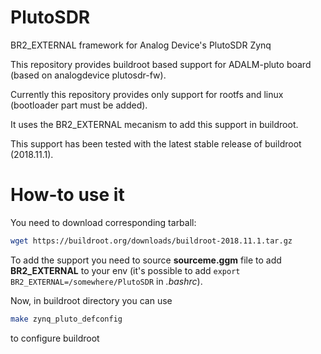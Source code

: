 # PlutoSDR
BR2_EXTERNAL framework for Analog Device's PlutoSDR Zynq

This repository provides buildroot based support for ADALM-pluto board (based on
analogdevice plutosdr-fw).

Currently this repository provides only support for rootfs and linux (bootloader
part must be added).

It uses the BR2_EXTERNAL mecanism to add this support in buildroot.

This support has been tested with the latest stable release of buildroot (2018.11.1).

How-to use it
=============

You need to download corresponding tarball:
```bash
wget https://buildroot.org/downloads/buildroot-2018.11.1.tar.gz
```

To add the support you need to source **sourceme.ggm** file to add **BR2_EXTERNAL** to
your env (it's possible to add <code>export
BR2_EXTERNAL=/somewhere/PlutoSDR</code> in *.bashrc*).

Now, in buildroot directory you can use 
```bash
make zynq_pluto_defconfig
```
to configure buildroot
